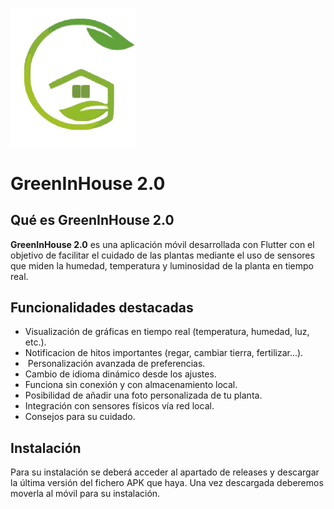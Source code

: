 <p>
  <img src="assets/icono_app.png" alt="GreenInHouse Logo" style="width:200px;" />
</p>

# GreenInHouse 2.0

## Qué es GreenInHouse 2.0 

**GreenInHouse 2.0** es una aplicación móvil desarrollada con Flutter con el objetivo de facilitar el cuidado de las plantas mediante el uso de sensores que miden la humedad, temperatura y luminosidad de la planta en tiempo real.

## Funcionalidades destacadas

-  Visualización de gráficas en tiempo real (temperatura, humedad, luz, etc.).
-  Notificacion de hitos importantes (regar, cambiar tierra, fertilizar...).
- ️ Personalización avanzada de preferencias.
-  Cambio de idioma dinámico desde los ajustes.
-  Funciona sin conexión y con almacenamiento local.
-  Posibilidad de añadir una foto personalizada de tu planta.
-  Integración con sensores físicos vía red local.
-  Consejos para su cuidado.

## Instalación

Para su instalación se deberá acceder al apartado de releases y descargar la última versión del fichero APK que haya. Una vez descargada deberemos moverla al móvil para su instalación.